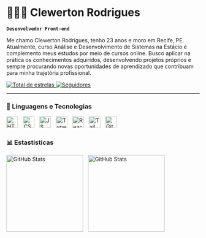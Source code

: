 # 👨🏽‍💻 Clewerton Rodrigues

**`Desenvolvedor Front-end`**

Me chamo Clewerton Rodrigues, tenho 23 anos e moro em Recife, PE. Atualmente, curso Análise e Desenvolvimento de Sistemas na Estácio e complemento meus estudos por meio de cursos online. Busco aplicar na prática os conhecimentos adquiridos, desenvolvendo projetos próprios e sempre procurando novas oportunidades de aprendizado que contribuam para minha trajetória profissional.

<p align="left">
    <a href="https://github.com/ClewertonRodrigues?tab=repositories&sort=stargazers">
        <img 
            alt="Total de estrelas" 
            title="Total de estrelas GitHub" 
            src="https://custom-icon-badges.demolab.com/github/stars/ClewertonRodrigues?color=55960c&style=for-the-badge&labelColor=488207&logo=star&label=estrelas"
        />
    </a>
    <a href="https://github.com/ClewertonRodrigues?tab=followers">
        <img 
            alt="Seguidores" 
            title="Me siga no GitHub" 
            src="https://custom-icon-badges.demolab.com/github/followers/ClewertonRodrigues?color=236ad3&labelColor=1155ba&style=for-the-badge&logo=github&label=Seguidores&logoColor=white"
        />
    </a>
</p>

---

### 🤖 Linguagens e Tecnologias

<img 
  align="left"
  alt="HTML"
  title="HTML"
  width="30px"
  style="padding-right: 10px"
  src="https://cdn.jsdelivr.net/gh/devicons/devicon@latest/icons/html5/html5-original.svg"
/>

<img 
  align="left"
  alt="CSS"
  title="CSS"
  width="30px"
  style="padding-right: 10px"
  src="https://cdn.jsdelivr.net/gh/devicons/devicon@latest/icons/css3/css3-original.svg" 
/>

<img 
  align="left"
  alt="JS"
  title="Javascript"
  width="30px"
  style="padding-right: 10px"
  src="https://cdn.jsdelivr.net/gh/devicons/devicon@latest/icons/javascript/javascript-original.svg" 
/>

<img
  align="left"
  alt="Typescript"
  title="Typescript"
  width="30px"
  style="padding-right: 10px"
  src="https://cdn.jsdelivr.net/gh/devicons/devicon@latest/icons/typescript/typescript-original.svg" 
/>

<img 
  align="left"
  alt="React JS"
  title="React JS"
  width="30px"
  style="padding-right: 10px"
  src="https://cdn.jsdelivr.net/gh/devicons/devicon@latest/icons/react/react-original.svg" 
/>

<img 
  align="left"
  alt="Tailwind CSS"
  title="Tailwind CSS"
  width="30px"
  style="padding-right: 10px"
  src="https://cdn.jsdelivr.net/gh/devicons/devicon@latest/icons/tailwindcss/tailwindcss-original.svg" 
/>

<img
  align="left"
  alt="Git"
  title="Git"
  width="30px"
  style="padding-right: 10px"
  src="https://cdn.jsdelivr.net/gh/devicons/devicon@latest/icons/git/git-original.svg" 
/>

<br/>
<br/>

### 📊 Estastísticas

 <img
  align="left"
  alt="GitHub Stats"
  height="200"
  style="padding-right: 10px"
  src="https://github-readme-stats.vercel.app/api?username=ClewertonRodrigues&show_icons=true&locale=pt-br&theme=tokyonight&include_all_commits=true" 
/>

<img
  alt="GitHub Stats"
  height="200"
  style="padding-right: 10px"
  src="https://github-readme-stats.vercel.app/api/top-langs/?username=ClewertonRodrigues&theme=tokyonight&layout=compact&custom_title=Tecnologias&langs_count=7" 
/>











